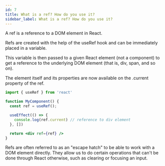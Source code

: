 ```yaml
---
id: 7
title: What is a ref? How do you use it?
sidebar_label: What is a ref? How do you use it?
---
```

A ref is a reference to a DOM element in React.

Refs are created with the help of the useRef hook and can be immediately placed in a variable.

This variable is then passed to a given React element (not a component) to get a reference to the underlying DOM element (that is, div, span, and so on).

The element itself and its properties are now available on the .current property of the ref.

```jsx
import { useRef } from 'react'

function MyComponent() {
  const ref = useRef();

  useEffect(() => {
    console.log(ref.current) // reference to div element
  }, [])

  return <div ref={ref} />
}
```
Refs are often referred to as an "escape hatch" to be able to work with a DOM element directly. They allow us to do certain operations that can't be done through React otherwise, such as clearing or focusing an input.